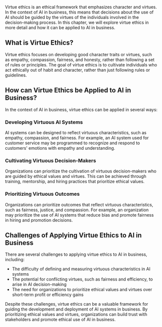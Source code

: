 

Virtue ethics is an ethical framework that emphasizes character and virtues. In the context of AI in business, this means that decisions about the use of AI should be guided by the virtues of the individuals involved in the decision-making process. In this chapter, we will explore virtue ethics in more detail and how it can be applied to AI in business.

What is Virtue Ethics?
----------------------

Virtue ethics focuses on developing good character traits or virtues, such as empathy, compassion, fairness, and honesty, rather than following a set of rules or principles. The goal of virtue ethics is to cultivate individuals who act ethically out of habit and character, rather than just following rules or guidelines.

How can Virtue Ethics be Applied to AI in Business?
---------------------------------------------------

In the context of AI in business, virtue ethics can be applied in several ways:

### Developing Virtuous AI Systems

AI systems can be designed to reflect virtuous characteristics, such as empathy, compassion, and fairness. For example, an AI system used for customer service may be programmed to recognize and respond to customers' emotions with empathy and understanding.

### Cultivating Virtuous Decision-Makers

Organizations can prioritize the cultivation of virtuous decision-makers who are guided by ethical values and virtues. This can be achieved through training, mentorship, and hiring practices that prioritize ethical values.

### Prioritizing Virtuous Outcomes

Organizations can prioritize outcomes that reflect virtuous characteristics, such as fairness, justice, and compassion. For example, an organization may prioritize the use of AI systems that reduce bias and promote fairness in hiring and promotion decisions.

Challenges of Applying Virtue Ethics to AI in Business
------------------------------------------------------

There are several challenges to applying virtue ethics to AI in business, including:

* The difficulty of defining and measuring virtuous characteristics in AI systems
* The potential for conflicting virtues, such as fairness and efficiency, to arise in AI decision-making
* The need for organizations to prioritize ethical values and virtues over short-term profit or efficiency gains

Despite these challenges, virtue ethics can be a valuable framework for guiding the development and deployment of AI systems in business. By prioritizing ethical values and virtues, organizations can build trust with stakeholders and promote ethical use of AI in business.
